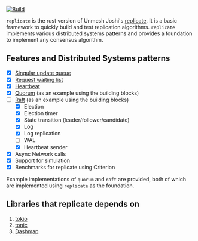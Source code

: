 [![Build](https://github.com/SarthakMakhija/replicate/actions/workflows/build.yml/badge.svg?branch=main)](https://github.com/SarthakMakhija/replicate/actions/workflows/build.yml)

`replicate` is the rust version of Unmesh Joshi's [replicate](https://github.com/unmeshjoshi/replicate). It is a basic framework to quickly build and test replication algorithms.
`replicate` implements various distributed systems patterns and provides a foundation to implement any consensus algorithm.

## Features and Distributed Systems patterns

- [X] [Singular update queue](https://martinfowler.com/articles/patterns-of-distributed-systems/singular-update-queue.html)
- [X] [Request waiting list](https://martinfowler.com/articles/patterns-of-distributed-systems/request-waiting-list.html)
- [X] [Heartbeat](https://martinfowler.com/articles/patterns-of-distributed-systems/heartbeat.html)
- [X] [Quorum](https://martinfowler.com/articles/patterns-of-distributed-systems/quorum.html) (as an example using the building blocks)
- [ ] [Raft](https://martinfowler.com/articles/patterns-of-distributed-systems/replicated-log.html) (as an example using the building blocks)
  - [X] Election 
  - [X] Election timer 
  - [X] State transition (leader/follower/candidate) 
  - [X] Log
  - [X] Log replication 
  - [ ] WAL 
  - [X] Heartbeat sender
- [X] Async Network calls
- [X] Support for simulation
- [X] Benchmarks for replicate using Criterion

Example implementations of `quorum` and `raft` are provided, both of which are implemented using `replicate` as the foundation.

## Libraries that replicate depends on

1. [tokio](https://tokio.rs/)
2. [tonic](https://github.com/hyperium/tonic)
3. [Dashmap](https://crates.io/crates/dashmap)

